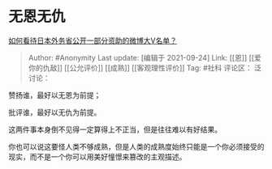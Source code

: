 # 无恩无仇
[如何看待日本外务省公开一部分资助的微博大V名单？](https://www.zhihu.com/question/463573899/answer/1927397954)

> Author: #Anonymity
> Last update: [编辑于 2021-09-24]
> Link: [[恩]] [[爱你的仇敌]] [[公允评价]] [[成熟]] [[客观理性评价]]
> Tag: #社科
> 评论区：
> 泛讨论：

赞扬谁，最好以无恩为前提；

批评谁，最好以无仇为前提。

这两件事本身倒不见得一定算得上不正当，但是往往难以有好结果。

你也可以说这要怪人类不够成熟，但是人类的成熟度始终只能是一个你必须接受的现实，而不是一个你可以用美好憧憬来篡改的主观描述。
